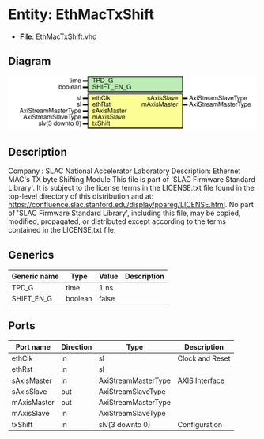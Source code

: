 # Entity: EthMacTxShift

- **File**: EthMacTxShift.vhd
## Diagram

![Diagram](EthMacTxShift.svg "Diagram")
## Description

Company    : SLAC National Accelerator Laboratory
Description: Ethernet MAC's TX byte Shifting Module
This file is part of 'SLAC Firmware Standard Library'.
It is subject to the license terms in the LICENSE.txt file found in the
top-level directory of this distribution and at:
   https://confluence.slac.stanford.edu/display/ppareg/LICENSE.html.
No part of 'SLAC Firmware Standard Library', including this file,
may be copied, modified, propagated, or distributed except according to
the terms contained in the LICENSE.txt file.
## Generics

| Generic name | Type    | Value | Description |
| ------------ | ------- | ----- | ----------- |
| TPD_G        | time    | 1 ns  |             |
| SHIFT_EN_G   | boolean | false |             |
## Ports

| Port name   | Direction | Type                | Description     |
| ----------- | --------- | ------------------- | --------------- |
| ethClk      | in        | sl                  | Clock and Reset |
| ethRst      | in        | sl                  |                 |
| sAxisMaster | in        | AxiStreamMasterType | AXIS Interface  |
| sAxisSlave  | out       | AxiStreamSlaveType  |                 |
| mAxisMaster | out       | AxiStreamMasterType |                 |
| mAxisSlave  | in        | AxiStreamSlaveType  |                 |
| txShift     | in        | slv(3 downto 0)     | Configuration   |
